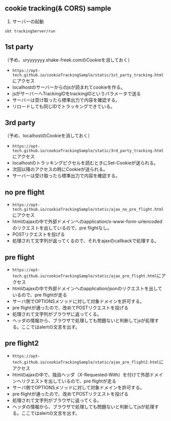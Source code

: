 
## cookie tracking(& CORS) sample

1. サーバーの起動

`sbt trackingServer/run`

## 1st party

（予め、uryyyyyyy.shake-freek.comのCookieを消しておく）

- `https://opt-tech.github.io/cookieTrackingSample/static/1st_party_tracking.html`にアクセス
- localhostのサーバーからのjsが読まれてcookieを作る。
- jsがサーバーへTrackingIDをtrackingIDというパラメータで送る
- サーバーは受け取ったら標準出力で内容を確認する。
- リロードしても同じIDでトラッキングできている。

## 3rd party

（予め、localhostのCookieを消しておく）

- `https://opt-tech.github.io/cookieTrackingSample/static/3rd_party_tracking.html`にアクセス
- localhostのトラッキングピクセルを読むときにSet-Cookieが送られる。
- 次回以降のアクセスの時にCookieが送られる。
- サーバーは受け取ったら標準出力で内容を確認する。

## no pre flight

- `https://opt-tech.github.io/cookieTrackingSample/static/ajax_no_pre_flight.html`にアクセス
- htmlのajaxの中で外部ドメインへのapplication/x-www-form-urlencodedのリクエストを出しているので、pre flightなし。
- POSTリクエストを投げる
- 処理されて文字列が返ってくるので、それをajaxのcallbackで処理する。

## pre flight

- `https://opt-tech.github.io/cookieTrackingSample/static/ajax_pre_flight.html`にアクセス
- htmlのajaxの中で外部ドメインへのapplication/jsonのリクエストを出しているので、pre flightが走る
- サーバ側でOPTIONSメソッドに対して対象ドメインを許可する。
- pre flightが通ったので、改めてPOSTリクエストを投げる
- 処理されて文字列がブラウザに返ってくる。
- ヘッダの情報から、ブラウザで処理しても問題ないと判断してjsが処理する。ここではalertの文言を出す。

## pre flight2

- `https://opt-tech.github.io/cookieTrackingSample/static/ajax_pre_flight2.html`にアクセス
- htmlのajaxの中で、独自ヘッダ（X-Requested-With）を付けて外部ドメインへリクエストを出しているので、pre flightが走る
- サーバ側でOPTIONSメソッドに対して対象ドメインを許可する。
- pre flightが通ったので、改めてPOSTリクエストを投げる
- 処理されて文字列がブラウザに返ってくる。
- ヘッダの情報から、ブラウザで処理しても問題ないと判断してjsが処理する。ここではalertの文言を出す。